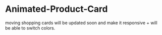 # Animated-Product-Card
 moving shopping cards 
will be updated soon and make it responsive + will be able to switch colors.
